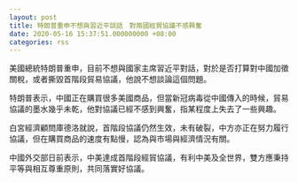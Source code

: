```yaml
---
layout: post
title: 特朗普重申不想與習近平談話　對兩國經貿協議不感興奮
date: 2020-05-16 15:37:51.000000000 +08:00
categories: rss
---
```


美國總統特朗普重申，目前不想與國家主席習近平對話，對於是否打算對中國加徵關稅，或者撕毀首階段貿易協議，他說不想談論這個問題。

特朗普表示，中國正在購買很多美國商品，但當新冠病毒從中國傳入的時候，貿易協議的墨水幾乎未乾，他對協議已經不感到興奮，指某程度上失去了一些興趣。

白宮經濟顧問庫德洛就說，首階段協議仍然生效，未有破裂，中方亦正在努力履行協議，但在購買商品的速度有點慢，認為與市場與經濟情況有關。

中國外交部日前表示，中美達成首階段經貿協議，有利中美及全世界，雙方應秉持平等與相互尊重原則，共同落實好協議。
